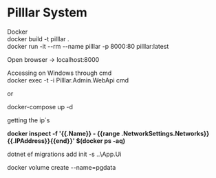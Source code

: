 # Pilllar System

Docker <br>
docker build -t pilllar .<br>
docker run -it --rm --name pilllar -p 8000:80 pilllar:latest<br>

Open browser -> localhost:8000

Accessing on Windows through cmd<br>
docker exec -t -i Pilllar.Admin.WebApi cmd

or 

docker-compose up -d

<p>
getting the ip´s
<p>
<b>docker inspect -f '{{.Name}} - {{range .NetworkSettings.Networks}}{{.IPAddress}}{{end}}' $(docker ps -aq)</b>


<p>
dotnet ef migrations add init -s ..\App.Ui

<p>
docker volume create --name=pgdata
